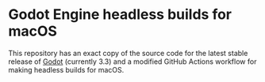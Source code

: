 # Godot Engine headless builds for macOS

This repository has an exact copy of the source code for the latest stable release of [Godot](https://www.github.com/godotengine/godot) (currently 3.3) and a modified GitHub Actions workflow for making headless builds for macOS. 

